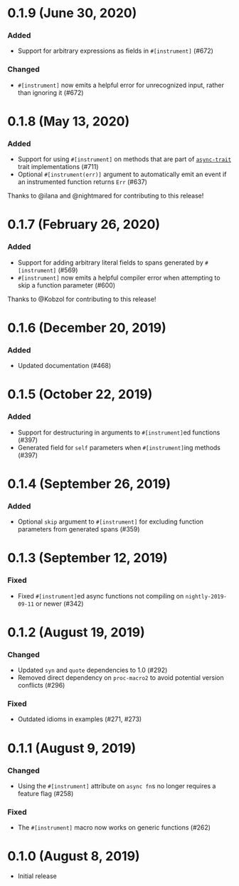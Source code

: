 # 0.1.9 (June 30, 2020)

### Added

- Support for arbitrary expressions as fields in `#[instrument]` (#672)

### Changed

- `#[instrument]` now emits a helpful error for unrecognized input, rather than
  ignoring it (#672)

# 0.1.8 (May 13, 2020)

### Added

- Support for using `#[instrument]` on methods that are part of [`async-trait`]
  trait implementations (#711)
- Optional `#[instrument(err)]` argument to automatically emit an event if an
  instrumented function returns `Err` (#637) 

Thanks to @ilana and @nightmared for contributing to this release!

[`async-trait`]: https://crates.io/crates/async-trait

# 0.1.7 (February 26, 2020)

### Added

- Support for adding arbitrary literal fields to spans generated by
  `#[instrument]` (#569)
- `#[instrument]` now emits a helpful compiler error when attempting to skip a
  function parameter (#600)

Thanks to @Kobzol for contributing to this release!

# 0.1.6 (December 20, 2019)

### Added

-  Updated documentation (#468)

# 0.1.5 (October 22, 2019)

### Added

- Support for destructuring in arguments to `#[instrument]`ed functions (#397)
- Generated field for `self` parameters when `#[instrument]`ing methods (#397)

# 0.1.4 (September 26, 2019)

### Added

- Optional `skip` argument to `#[instrument]` for excluding function parameters
  from generated spans (#359)

# 0.1.3 (September 12, 2019)

### Fixed

- Fixed `#[instrument]`ed async functions not compiling on `nightly-2019-09-11`
  or newer (#342)

# 0.1.2 (August 19, 2019)

### Changed

- Updated `syn` and `quote` dependencies to 1.0 (#292)
- Removed direct dependency on `proc-macro2` to avoid potential version
  conflicts (#296)

### Fixed

- Outdated idioms in examples (#271, #273)

# 0.1.1 (August 9, 2019)

### Changed

- Using the `#[instrument]` attribute on `async fn`s no longer requires a
  feature flag (#258)

### Fixed

- The `#[instrument]` macro now works on generic functions (#262)

# 0.1.0 (August 8, 2019)

- Initial release
